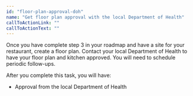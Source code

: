 ```yaml
---
id: "floor-plan-approval-doh"
name: "Get floor plan approval with the local Department of Health"
callToActionLink: ""
callToActionText: ""
---
```


Once you have complete step 3 in your roadmap and have a site for your restaurant, create a floor plan. Contact your local Department of Health to have your floor plan and kitchen approved. You will need to schedule periodic follow-ups.
        
After you complete this task, you will have:
- Approval from the local Department of Health
